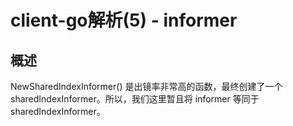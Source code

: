 # client-go解析(5) - informer


## 概述

NewSharedIndexInformer() 是出镜率非常高的函数，最终创建了一个 sharedIndexInformer。所以，我们这里暂且将 informer 等同于 sharedIndexInformer。


